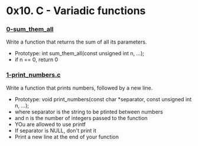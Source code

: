 # 0x10. C - Variadic functions

### [0-sum_them_all]()
Write a function that returns the sum of all its parameters.
* Prototype: int sum_them_all(const unsigned int n, ...);
* if n == 0, return 0

### [1-print_numbers.c]()
Write a function that prints numbers, followed by a new line.
* Prototype: void print\_numbers(const char \*separator, const unsigned int n, ...);
* where separator is the string to be ptinted between numbers
* and n is the number of integers passed to the function
* YOu are allowed to use printf
* If separator is NULL, don't print it
* Print a new line at the end of your function
